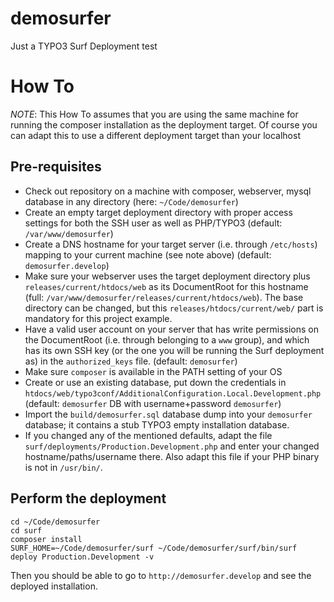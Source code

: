 # demosurfer

Just a TYPO3 Surf Deployment test

# How To

*NOTE*: This How To assumes that you are using the same machine for running the composer installation as the deployment target.
Of course you can adapt this to use a different deployment target than your localhost

## Pre-requisites

* Check out repository on a machine with composer, webserver, mysql database in any directory (here: `~/Code/demosurfer`)
* Create an empty target deployment directory with proper access settings for both the SSH user as well as PHP/TYPO3 (default: `/var/www/demosurfer`)
* Create a DNS hostname for your target server (i.e. through `/etc/hosts`) mapping to your current machine (see note above) (default: `demosurfer.develop`)
* Make sure your webserver uses the target deployment directory plus `releases/current/htdocs/web` as its DocumentRoot for this hostname (full: `/var/www/demosurfer/releases/current/htdocs/web`). The base directory can be changed, but this `releases/htdocs/current/web/` part is mandatory for this project example.
* Have a valid user account on your server that has write permissions on the DocumentRoot (i.e. through belonging to a `www` group), and which has its own SSH key (or the one you will be running the Surf deployment as) in the `authorized_keys` file. (default: `demosurfer`)
* Make sure `composer` is available in the PATH setting of your OS
* Create or use an existing database, put down the credentials in `htdocs/web/typo3conf/AdditionalConfiguration.Local.Development.php` (default: `demosurfer` DB with username+password `demosurfer`)
* Import the `build/demosurfer.sql` database dump into your `demosurfer` database; it contains a stub TYPO3 empty installation database.
* If you changed any of the mentioned defaults, adapt the file `surf/deployments/Production.Development.php` and enter your changed hostname/paths/username there. Also adapt this file if your PHP binary is not in `/usr/bin/`. 

## Perform the deployment

```
cd ~/Code/demosurfer
cd surf
composer install
SURF_HOME=~/Code/demosurfer/surf ~/Code/demosurfer/surf/bin/surf deploy Production.Development -v
```

Then you should be able to go to `http://demosurfer.develop` and see the deployed installation.
